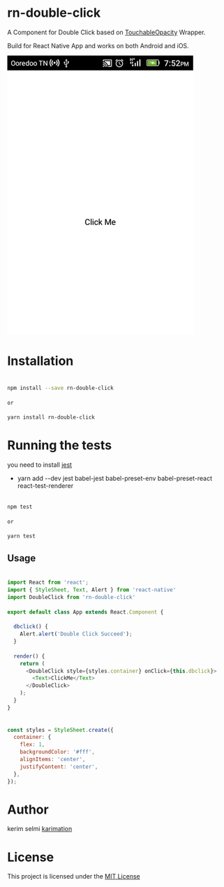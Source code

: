 # rn-double-click

A Component for Double Click based on <a href="https://facebook.github.io/react-native/docs/touchableopacity.html">TouchableOpacity</a>  Wrapper.

Build for React Native App and works on both Android and iOS.

<img src="screenshots/test.gif"  />

# Installation

```bash

npm install --save rn-double-click

or 

yarn install rn-double-click

```

# Running the tests

you need to install 
<a href="https://facebook.github.io/jest/docs/en/22.1/getting-started.html">jest</a> 

* yarn add --dev jest babel-jest babel-preset-env babel-preset-react react-test-renderer


```bash

npm test

or 

yarn test

```

## Usage
```js

import React from 'react';
import { StyleSheet, Text, Alert } from 'react-native'
import DoubleClick from 'rn-double-click'

export default class App extends React.Component {

  dbclick() {
    Alert.alert('Double Click Succeed');
  }

  render() {
    return (
      <DoubleClick style={styles.container} onClick={this.dbclick}>
        <Text>ClickMe</Text>
      </DoubleClick>
    );
  }
}


const styles = StyleSheet.create({
  container: {
    flex: 1,
    backgroundColor: '#fff',
    alignItems: 'center',
    justifyContent: 'center',
  },
});


```

# Author

kerim selmi <a href="http://www.karimation.com">karimation</a>

# License

This project is licensed under the  <a href="LICENSE">MIT License</a>
